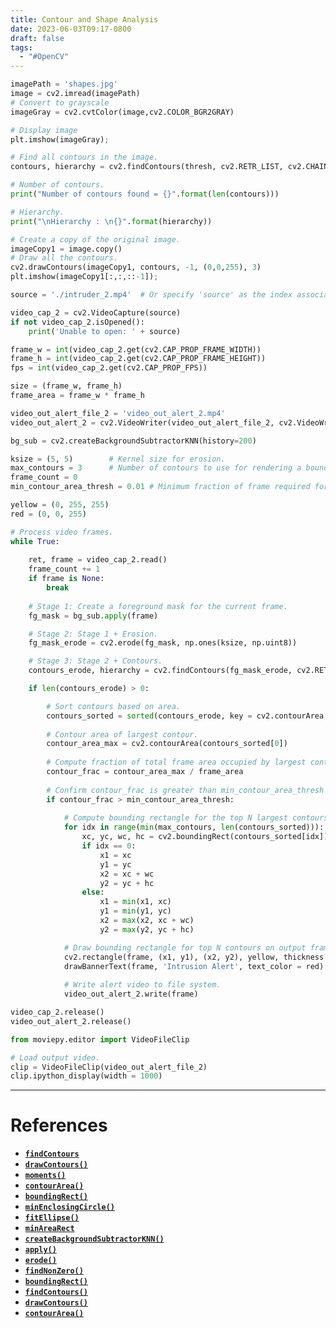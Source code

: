 ```yaml
---
title: Contour and Shape Analysis
date: 2023-06-03T09:17-0800
draft: false
tags:
  - "#OpenCV"
---
```


```python
imagePath = 'shapes.jpg'
image = cv2.imread(imagePath)
# Convert to grayscale
imageGray = cv2.cvtColor(image,cv2.COLOR_BGR2GRAY)

# Display image
plt.imshow(imageGray);

# Find all contours in the image.
contours, hierarchy = cv2.findContours(thresh, cv2.RETR_LIST, cv2.CHAIN_APPROX_SIMPLE)

# Number of contours.
print("Number of contours found = {}".format(len(contours)))

# Hierarchy.
print("\nHierarchy : \n{}".format(hierarchy))

# Create a copy of the original image.
imageCopy1 = image.copy()
# Draw all the contours.
cv2.drawContours(imageCopy1, contours, -1, (0,0,255), 3)
plt.imshow(imageCopy1[:,:,::-1]);
```

```python
source = './intruder_2.mp4'  # Or specify 'source' as the index associated with your camera system.

video_cap_2 = cv2.VideoCapture(source)
if not video_cap_2.isOpened():
    print('Unable to open: ' + source)

frame_w = int(video_cap_2.get(cv2.CAP_PROP_FRAME_WIDTH))
frame_h = int(video_cap_2.get(cv2.CAP_PROP_FRAME_HEIGHT))
fps = int(video_cap_2.get(cv2.CAP_PROP_FPS))

size = (frame_w, frame_h)
frame_area = frame_w * frame_h

video_out_alert_file_2 = 'video_out_alert_2.mp4'
video_out_alert_2 = cv2.VideoWriter(video_out_alert_file_2, cv2.VideoWriter_fourcc(*'XVID'), fps, size)

bg_sub = cv2.createBackgroundSubtractorKNN(history=200)

ksize = (5, 5)        # Kernel size for erosion.
max_contours = 3      # Number of contours to use for rendering a bounding rectangle.
frame_count = 0
min_contour_area_thresh = 0.01 # Minimum fraction of frame required for maximum contour.

yellow = (0, 255, 255)
red = (0, 0, 255)

# Process video frames.
while True:
    
    ret, frame = video_cap_2.read()
    frame_count += 1
    if frame is None:
        break
    
    # Stage 1: Create a foreground mask for the current frame.
    fg_mask = bg_sub.apply(frame)

    # Stage 2: Stage 1 + Erosion.
    fg_mask_erode = cv2.erode(fg_mask, np.ones(ksize, np.uint8))

    # Stage 3: Stage 2 + Contours.
    contours_erode, hierarchy = cv2.findContours(fg_mask_erode, cv2.RETR_LIST, cv2.CHAIN_APPROX_SIMPLE)

    if len(contours_erode) > 0:

        # Sort contours based on area.
        contours_sorted = sorted(contours_erode, key = cv2.contourArea, reverse=True)
        
        # Contour area of largest contour.
        contour_area_max = cv2.contourArea(contours_sorted[0])
        
        # Compute fraction of total frame area occupied by largest contour.
        contour_frac = contour_area_max / frame_area
        
        # Confirm contour_frac is greater than min_contour_area_thresh threshold.
        if contour_frac > min_contour_area_thresh:
            
            # Compute bounding rectangle for the top N largest contours.
            for idx in range(min(max_contours, len(contours_sorted))):
                xc, yc, wc, hc = cv2.boundingRect(contours_sorted[idx])
                if idx == 0:
                    x1 = xc
                    y1 = yc
                    x2 = xc + wc
                    y2 = yc + hc
                else:
                    x1 = min(x1, xc)
                    y1 = min(y1, yc)
                    x2 = max(x2, xc + wc)
                    y2 = max(y2, yc + hc)

            # Draw bounding rectangle for top N contours on output frame.
            cv2.rectangle(frame, (x1, y1), (x2, y2), yellow, thickness = 2)
            drawBannerText(frame, 'Intrusion Alert', text_color = red)
            
            # Write alert video to file system. 
            video_out_alert_2.write(frame)

video_cap_2.release()
video_out_alert_2.release()

from moviepy.editor import VideoFileClip

# Load output video.
clip = VideoFileClip(video_out_alert_file_2)
clip.ipython_display(width = 1000)
```
---
# References

- [**`findContours`**](https://docs.opencv.org/4.5.2/d3/dc0/group__imgproc__shape.html#gadf1ad6a0b82947fa1fe3c3d497f260e0)
- [**`drawContours()`**](https://docs.opencv.org/4.5.2/d6/d6e/group__imgproc__draw.html#ga746c0625f1781f1ffc9056259103edbc)
- [**`moments()`**](https://docs.opencv.org/4.5.2/d8/d23/classcv_1_1Moments.html)
- [**`contourArea()`**](https://docs.opencv.org/4.5.2/d3/dc0/group__imgproc__shape.html#ga2c759ed9f497d4a618048a2f56dc97f1)
- [**`boundingRect()`**](https://docs.opencv.org/4.5.2/db/dd6/classcv_1_1RotatedRect.html#a055a5d35e50bce65e3b1dee318dd3044)
- [**`minEnclosingCircle()`**](https://docs.opencv.org/4.5.2/d3/dc0/group__imgproc__shape.html#ga8ce13c24081bbc7151e9326f412190f1)
- [**`fitEllipse()`**](https://docs.opencv.org/4.5.2/d3/dc0/group__imgproc__shape.html#gaf259efaad93098103d6c27b9e4900ffa)
- [**`minAreaRect`**](https://docs.opencv.org/4.5.2/d3/dc0/group__imgproc__shape.html#ga3d476a3417130ae5154aea421ca7ead9)
- [**`createBackgroundSubtractorKNN()`**](https://docs.opencv.org/4.5.2/de/de1/group__video__motion.html#gac9be925771f805b6fdb614ec2292006d)
- [**`apply()`**](https://docs.opencv.org/4.5.2/d7/df6/classcv_1_1BackgroundSubtractor.html#aa735e76f7069b3fa9c3f32395f9ccd21)
- [**`erode()`**](https://docs.opencv.org/4.5.2/d4/d86/group__imgproc__filter.html#gaeb1e0c1033e3f6b891a25d0511362aeb)
- [**`findNonZero()`**](https://docs.opencv.org/4.5.2/d2/de8/group__core__array.html#gaed7df59a3539b4cc0fe5c9c8d7586190) 
- [**`boundingRect()`**](https://docs.opencv.org/4.5.2/d3/dc0/group__imgproc__shape.html#ga103fcbda2f540f3ef1c042d6a9b35ac7) 
- [**`findContours()`**](https://docs.opencv.org/4.5.2/d3/dc0/group__imgproc__shape.html#gadf1ad6a0b82947fa1fe3c3d497f260e0) 
- [**`drawContours()`**](https://docs.opencv.org/4.5.2/d6/d6e/group__imgproc__draw.html#ga746c0625f1781f1ffc9056259103edbc)
- [**`contourArea()`**](https://docs.opencv.org/4.5.2/d3/dc0/group__imgproc__shape.html#ga2c759ed9f497d4a618048a2f56dc97f1)
